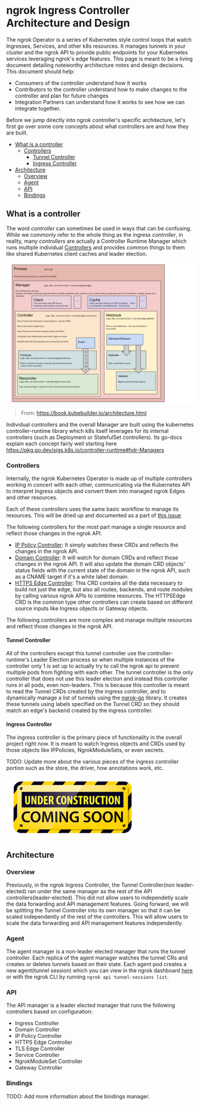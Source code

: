 <!-- omit in toc -->
# ngrok Ingress Controller Architecture and Design

The ngrok Operator is a series of Kubernetes style control loops that watch Ingresses, Services, and other k8s resources. It manages tunnels in your cluster and the ngrok API to provide public endpoints for your Kubernetes services leveraging ngrok's edge features. This page is meant to be a living document detailing noteworthy architecture notes and design decisions. This document should help:
- Consumers of the controller understand how it works
- Contributors to the controller understand how to make changes to the controller and plan for future changes
- Integration Partners can understand how it works to see how we can integrate together.

Before we jump directly into ngrok controller's specific architecture, let's first go over some core concepts about what controllers are and how they are built.

- [What is a controller](#what-is-a-controller)
  - [Controllers](#controllers)
    - [Tunnel Controller](#tunnel-controller)
    - [Ingress Controller](#ingress-controller)
- [Architecture](#architecture)
  - [Overview](#overview)
  - [Agent](#agent)
  - [API](#api)
  - [Bindings](#bindings)


## What is a controller

The word _controller_ can sometimes be used in ways that can be confusing. While we commonly refer to the whole thing as the ingress _controller_, in reality, many _controllers_ are actually a Controller Runtime Manager which runs multiple individual [Controllers](https://kubernetes.io/docs/concepts/architecture/controller/) and provides common things to them like shared Kubernetes client caches and leader election.

![Kubebuilder Architecture Diagram](../assets/images/kubebuilder_architecture_diagram.svg)

> From: https://book.kubebuilder.io/architecture.html

Individual controllers and the overall Manager are built using the kubernetes controller-runtime library which k8s itself leverages for its internal controllers (such as Deployment or StatefulSet controllers). Its go-docs explain each concept fairly well starting here https://pkg.go.dev/sigs.k8s.io/controller-runtime#hdr-Managers

### Controllers

Internally, the ngrok Kubernetes Operator is made up of multiple controllers working in concert with each other, communicating via the Kubernetes API to interpret Ingress objects and convert them into managed ngrok Edges and other resources.

Each of these controllers uses the same basic workflow to manage its resources. This will be dried up and documented as a part of [this issue](https://github.com/ngrok/ngrok-operator/issues/118)

The following controllers for the most part manage a single resource and reflect those changes in the ngrok API.
- [IP Policy Controller](../../internal/controller/ingress/ippolicy_controller.go): It simply watches these CRDs and reflects the changes in the ngrok API.
- [Domain Controller](../../internal/controller/ingress/domain_controller.go): It will watch for domain CRDs and reflect those changes in the ngrok API. It will also update the domain CRD objects' status fields with the current state of the domain in the ngrok API, such as a CNAME target if it's a white label domain.
- [HTTPS Edge Controller](../../internal/controller/ingress/httpsedge_controller.go): This CRD contains all the data necessary to build not just the edge, but also all routes, backends, and route modules by calling various ngrok APIs to combine resources. The HTTPSEdge CRD is the common type other controllers can create based on different source inputs like Ingress objects or Gateway objects.

The following controllers are more complex and manage multiple resources and reflect those changes in the ngrok API.

#### Tunnel Controller

All of the controllers except this tunnel controller use the controller-runtime's Leader Election process so when multiple instances of the controller only 1 is set up to actually try to call the ngrok api to prevent multiple pods from fighting with each other. The tunnel controller is the only controller that does not use this leader election and instead this controller runs in all pods, even non-leaders. This is because this controller is meant to read the Tunnel CRDs created by the ingress controller, and to dynamically manage a list of tunnels using the [ngrok-go](https://github.com/ngrok/ngrok-go) library. It creates these tunnels using labels specified on the Tunnel CRD so they should match an edge's backend created by the ingress controller.


#### Ingress Controller

The ingress controller is the primary piece of functionality in the overall project right now. It is meant to watch Ingress objects and CRDs used by those objects like IPPolicies, NgrokModuleSets, or even secrets.

TODO: Update more about the various pieces of the ingress controller portion such as the store, the driver, how annotations work, etc.

<img src="../assets/images/Under-Construction-Sign.png" alt="Under Construction" width="350" />

## Architecture

### Overview

Previously, in the ngrok Ingress Controller, the Tunnel Controller(non leader-elected) ran under the same manager as the rest of the API controllers(leader-elected). This did not allow users to independetly scale the data forwarding and API management features. Going forward, we will be splitting the Tunnel Controller into its own manager so that it can be scaled independently of the rest of the controllers. This will allow users to scale the data forwarding and API management features independently.

### Agent

The agent manager is a non-leader elected manager that runs the tunnel controller. Each replica of the agent manager watches the tunnel CRs and creates or deletes tunnels based on their state. Each agent pod creates a new agent(tunnel session) which you can view in the ngrok dashboard [here](https://dashboard.ngrok.com/agents) or with the ngrok CLI by running `ngrok api tunnel-sessions list`.


### API

The API manager is a leader elected manager that runs the following controllers based on configuration:

* Ingress Controller
* Domain Controller
* IP Policy Controller
* HTTPS Edge Controller
* TLS Edge Controller
* Service Controller
* NgrokModuleSet Controller
* Gateway Controller

### Bindings

TODO: Add more information about the bindings manager.
